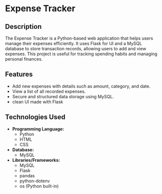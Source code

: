 # Expense Tracker

## Description
The Expense Tracker is a Python-based web application that helps users manage their expenses efficiently. It uses Flask for UI and a MySQL database to store transaction records, allowing users to add and view expenses. This project is useful for tracking spending habits and managing personal finances.

## Features
- Add new expenses with details such as amount, category, and date.
- View a list of all recorded expenses.
- Secure and structured data storage using MySQL.
- clean UI made with Flask

## Technologies Used
- **Programming Language:** 
  - Python
  - HTML
  - CSS
- **Database:** 
  - MySQL
- **Libraries/Frameworks:**
  - MySQL
  - Flask 
  - pandas
  - python-dotenv
  - os (Python built-in)
